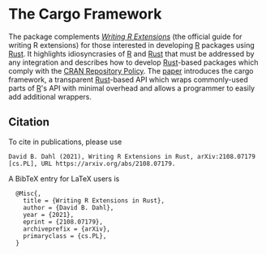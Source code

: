 # The Cargo Framework

The package
complements [*Writing R Extensions*](https://cran.r-project.org/doc/manuals/R-exts.html)
(the official guide for writing R extensions) for those interested in developing
[R](https://www.r-project.org/) packages using [Rust](https://www.rust-lang.org/).
It highlights idiosyncrasies of [R](https://www.r-project.org/) and
[Rust](https://www.rust-lang.org/) that must be addressed by any integration and
describes how to develop [Rust](https://www.rust-lang.org/)-based packages which
comply with the [CRAN Repository Policy](https://cran.r-project.org/web/packages/policies.html).
The [paper](https://raw.githubusercontent.com/dbdahl/cargo-framework/main/cargo/inst/doc/Writing_R_Extensions_in_Rust.pdf)
introduces the cargo framework, a transparent
[Rust](https://www.rust-lang.org/)-based API which wraps commonly-used parts of
[R](https://www.r-project.org/)'s API with minimal overhead and allows a
programmer to easily add additional wrappers.

## Citation

To cite in publications, please use

```
David B. Dahl (2021), Writing R Extensions in Rust, arXiv:2108.07179 [cs.PL], URL https://arxiv.org/abs/2108.07179.
```

A BibTeX entry for LaTeX users is

```
  @Misc{,
    title = {Writing R Extensions in Rust},
    author = {David B. Dahl},
    year = {2021},
    eprint = {2108.07179},
    archiveprefix = {arXiv},
    primaryclass = {cs.PL},
  }
```


